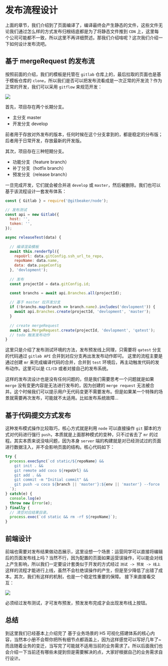 # 发布流程设计
上面的章节，我们介绍到了页面编译了，编译最终会产生静态的文件，这些文件无论我们通过怎么样的方式发布归根结底都是为了将静态文件推到 `CDN` 上，这里每个公司可能都不一致，所以这里不再详细赘述。那我们介绍啥呢？这次我们介绍一下如何设计发布流吧。

## 基于 mergeRequest 的发布流
按照前面的介绍，我们的模板是托管在 `gitlab` 仓库上的，最后拉取的页面也是基于模板仓库的 `clone`，所以我们是否可以把发布流看成是一次正常的开发流？作为正常的开发，我们可以采用 `gitflow` 来规范开发：

![](https://p9-juejin.byteimg.com/tos-cn-i-k3u1fbpfcp/9f1c52fc926743459c351d5698089089~tplv-k3u1fbpfcp-watermark.image)

首先，项目存在两个长期分支。

* 主分支 master
* 开发分支 develop

前者用于存放对外发布的版本，任何时候在这个分支拿到的，都是稳定的分布版；后者用于日常开发，存放最新的开发版。

其次，项目存在三种短期分支。

* 功能分支（feature branch）
* 补丁分支（hotfix branch）
* 预发分支（release branch）

一旦完成开发，它们就会被合并进 `develop` 或 `master`，然后被删除。我们也可以基于该流程设计一套发布体系：

```js
const { Gitlab } = require('@gitbeaker/node');

// 发布测试
const api = new Gitlab({
  host: '',
  token: '',
});

async releaseTest(data) {
  
  // 编译渲染模板
  await this.renderTpl({
    repoUrl: data.gitConfig.ssh_url_to_repo,
    repoName: data.name,
    data: data.pageConfig
  }, 'devlopment');
  
  // 发布
  const projectId = data.gitConfig.id;

  const branchs = await api.Branches.all(projectId);
  
  // 基于 master 拉开发分支
  if (!branchs.map(branch => branch.name).includes('devlopment')) {
    await api.Branches.create(projectId, 'devlopment', 'master');
  }
  
  // create mergeRequest
  await api.MergeRequest.create(projectId, 'devlopment', 'qatest');
  // todo 触发发布动作
}

```
这里只是介绍了发布测试环境的方法，发布预发线上同理，只需要将 `qatest` 分支的代码通过 `gitlab API` 合并到对应分支再出发发布动作即可。
这里的流程主要是通过创建 `mr` 来完成编译代码的合并，合并到 `test` 环境后，再主动触发代码的发布动作。这里可以是 `CI/CD` 或者对接自己的发布系统。

这样的发布流设计也是没有任何问题的，但是我们需要思考一个问题就是如果 `merge` 没有变更内容是无法进行发布的，因为创建的 `merge request` 无法被合并。这个时候我们可以提示用户无代码变更不需要发布。但是如果某一个特殊的场景就需要再次发布，可能就不太适用。比如发布系统故障...

## 基于代码提交方式发布
这种发布模式操作比较取巧，核心方式就是利用 `node` 可以直接操作 `git` 脚本的方式对代码进行强行 `push`，本质就是上面那种模式的变种，只不过省去了 `mr` 的过程。其实本质来说没啥问题，因为本身 `server` 端的构建就是对已经测试过的页面进行数据注入，并不会影响页面的结构。核心代码如下：
```js
try {
  process.execSync(`cd static/${repoName} &&
    git init . &&
    git remote add coco ${repoUrl} &&
    git add . &&  
    git commit -m "Initial commit" &&
    git push -u coco ${branch || 'master'}:${env || 'master'} --force
  `);
} catch(e) {
  console.log(e)
  throw new Error(e);
} finally {
  // 清空对应结果目录。
  process.exec(`cd static && rm -rf ${repoName}`);
}
```

## 前端设计
前端也需要对发布结果做动态展示，这里设想一个场景：运营同学可以直接将编辑后的页面发布线上吗？当然不行，因为配置的页面如果运营误操作，可以能会对线上产生影响，所以我们一定要设计套类似于开发的方式经过 `测试 -> 预发 -> 线上` 这样的流程才能进行上线，虽然不会杜绝误操作的产生，但是至少降低了出错了成本。其次，我们有这样的机制，也是一个稳定性重要的保障。
接下来直接看交互：

![](https://p1-juejin.byteimg.com/tos-cn-i-k3u1fbpfcp/12d39bc1ea8a4a0eb3679ea0e519bf98~tplv-k3u1fbpfcp-watermark.image)

必须经过发布测试，才可发布预发，预发发布完成才会出现发布线上按钮。

## 总结
到这里我们已经基本上介绍完了 基于业务场景的 H5 可视化搭建体系的核心内容，当然本小册不会帮你把所有细节点都涵盖上，因为这样感觉可以写好几年了~ 而且随着业务的变迁，当写完了可能就不适用当前的业务需求了。所以后面我们也会介绍一下当前还有哪些未提到但是需要解决的点，大家好根据自己的业务需求自行设计。






